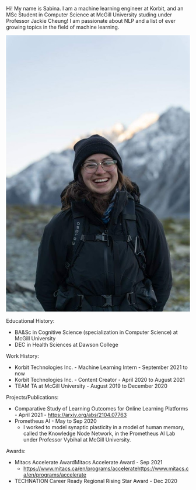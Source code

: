 Hi! My name is Sabina. I am a machine learning engineer at Korbit, and an MSc Student in Computer Science at McGill University studing under Professor Jackie Cheung! I am passionate about NLP and a list of ever growing topics in the field of machine learning.

![me](./images/profile.jpeg)

Educational History:
- BA&Sc in Cognitive Science (specialization in Computer Science) at McGill University 
- DEC in Health Sciences at Dawson College 

Work History:
- Korbit Technologies Inc. - Machine Learning Intern - September 2021 to now
- Korbit Technologies Inc. - Content Creator - April 2020 to August 2021
- TEAM TA at McGill University - August 2019 to December 2020

Projects/Publications:
- Comparative Study of Learning Outcomes for Online Learning Platforms - April 2021 - https://arxiv.org/abs/2104.07763
- Prometheus AI - May to Sep 2020
    - I worked to model synaptic plasticity in a model of human memory, called the Knowledge Node Network, in the Prometheus AI Lab under Professor Vybihal at McGill University.

Awards:
- Mitacs Accelerate AwardMitacs Accelerate Award - Sep 2021
    - https://www.mitacs.ca/en/programs/acceleratehttps://www.mitacs.ca/en/programs/accelerate
- TECHNATION Career Ready Regional Rising Star Award - Dec 2020
